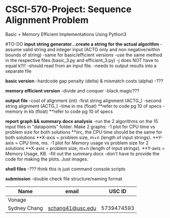 # CSCI-570-Project: Sequence Alignment Problem
Basic + Memory Efficient Implementations
Using Python3

#TO-DO
**input string generator...create a string for the actual algorithm**
    -assume valid string and integer input (ACTG only and non negative/within bounds of string)
    -same for basic/efficient versions
    -use the same method in the respective files (basic_3.py and efficient_3.py)
    -j does NOT have to equal k!!!!
    -should read from an input file.
    -needs to output results into a separate file


**basic version**
    -hardcode gap penalty (delta) & mismatch costs (alpha)
    -???

**memory efficient version**
    -divide and conquer
    -black magic???

**output file**
    -cost of alignment (int)
    -first string alignment (ACTG_)
    -second string alignment (ACTG_)
    -time in ms (float) 
        **refer to code pg 10 of specs
    -memory in kb (float)
        **refer to code pg 10 of specs

**report graph && summary.docx analysis**
    -run the 2 algorithms on the 15 input files in "datapoints" folder. Make 2 graphs:
        -1 plot for CPU time vs problem size for both solutions
            **iirc, the CPU time should be the same for both solutions
            **X-axis = problem size, m+n (length of input strings). 
            **Y-axis = CPU time, ms.
        -1 plot for Memory usage vs problem size for 2 solutions
            **X-axis = problem size, m+n (length of input strings). 
            **Y-axis = Memory Usage, KB.
    -fill out the summary.docx
    -don't have to provide the code for making the plots. Just images. 
    
**shell files**
    -??? think this is just command console scripts 

**submission**
    -double check file structure/naming format



| Name               | email            | USC ID     |
| ------------------ | ---------------- | ---------- |
| Vonage       |   |  |
| Sydney Chang       | schang41@usc.edu | 5739474593 |



